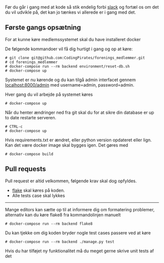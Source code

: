 Før du går i gang med at kode så stik endelig forbi [slack](https://codingpirates.signup.team) 
og fortæl os om det du vil udvikle på, det kan jo tænkes vi allerede er i gang med det. 


## Første gangs opsætning
For at kunne køre medlemssystemet skal du have installeret docker

De følgende kommandoer vil få dig hurtigt i gang og op at køre:
```
# git clone git@github.com:CodingPirates/forenings_medlemmer.git
# cd forenings_medlemmer
# docker-compose run --rm backend environment/reset-db.sh
# docker-compose up
```

Systemet er nu kørende og du kan tilgå admin interfacet gennem 
[localhost:8000/admin](http://localhost:8000/admin)
med username=admin, password=admin.

Hver gang du vil arbejde på systemet køres 
```
# docker-compose up
```
Når du henter ændringer ned fra git skal du for at sikre din
database er up to date restarte serveren.
```
# CTRL-c
# docker-compose up
```
Hvis requirements.txt er ændret, eller python version opdateret eller
lign. Kan det være docker image skal bygges igen. Det gøres med
```
# docker-compose build
```

## Pull requests
Pull request er altid velkommen, følgende krav skal dog opfyldes. 
* [flake](http://flake8.pycqa.org/en/latest/) skal køres på koden. 
* Alle tests case skal lykkes
  

---
Mange editors kan sætte op til at informere dig om formatering problemer, 
alternativ kan du køre flake8 fra kommandolinjen manuelt
```
# docker-compose run --rm backend flake8
```
  
Du kan tjekke om dig koden bryder nogle test cases passere ved at køre
```
# docker-compose run --rm backend ./manage.py test
```
Hvis du har tilføjet ny funktionalitet må du meget gerne skrive unit tests af det

